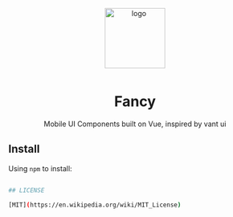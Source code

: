 <p align="center">
    <img alt="logo" src="https://img.yzcdn.cn/vant/logo.png" width="120" height="120" style="margin-bottom: 10px;">
</p>

<h1 align="center">Fancy</h1>

<p align="center">Mobile UI Components built on Vue, inspired by vant ui</p>

## Install

Using `npm` to install:

```bash

## LICENSE

[MIT](https://en.wikipedia.org/wiki/MIT_License)
```
